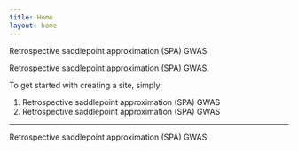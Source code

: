 ```yaml
---
title: Home
layout: home
---
```


Retrospective saddlepoint approximation (SPA) GWAS

Retrospective saddlepoint approximation (SPA) GWAS.


To get started with creating a site, simply:

1. Retrospective saddlepoint approximation (SPA) GWAS
2. Retrospective saddlepoint approximation (SPA) GWAS



----

Retrospective saddlepoint approximation (SPA) GWAS.

[Just the Docs]: https://just-the-docs.github.io/just-the-docs/
[GitHub Pages]: https://docs.github.com/en/pages
[README]: https://github.com/just-the-docs/just-the-docs-template/blob/main/README.md
[Jekyll]: https://jekyllrb.com
[GitHub Pages / Actions workflow]: https://github.blog/changelog/2022-07-27-github-pages-custom-github-actions-workflows-beta/
[use this template]: https://github.com/just-the-docs/just-the-docs-template/generate
